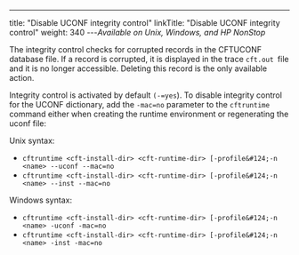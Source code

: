---
title: "Disable UCONF integrity control"
linkTitle: "Disable UCONF integrity control"
weight: 340
---*Available on Unix, Windows, and HP NonStop*

The integrity control checks for corrupted records in the CFTUCONF database file. If a record is corrupted, it is displayed in the trace `cft.out `file and it is no longer accessible. Deleting this record is the only available action.

Integrity control is activated by default `(-`[](../../../c_intro_userinterfaces/command_summary/parameter_intro/mac)`=yes`). To disable integrity control for the UCONF dictionary, add the `-mac=no` parameter to the `cftruntime `command either when creating the runtime environment or regenerating the uconf file:

Unix syntax:

* `cftruntime <cft-install-dir> <cft-runtime-dir> [-profile&#124;-n <name> --uconf --mac=no`
* `cftruntime <cft-install-dir> <cft-runtime-dir> [-profile&#124;-n <name> --inst --mac=no`

Windows syntax:

* `cftruntime <cft-install-dir> <cft-runtime-dir> [-profile&#124;-n <name> -uconf -mac=no`
* `cftruntime <cft-install-dir> <cft-runtime-dir> [-profile&#124;-n <name> -inst -mac=no`
